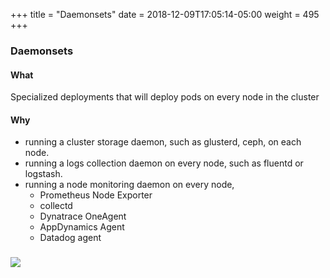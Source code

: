 +++
title = "Daemonsets"
date = 2018-12-09T17:05:14-05:00
weight = 495
+++

### Daemonsets

#### What

Specialized deployments that will deploy pods on every node in the cluster

#### Why

* running a cluster storage daemon, such as glusterd, ceph, on each node.
* running a logs collection daemon on every node, such as fluentd or logstash.
* running a node monitoring daemon on every node, 
    * Prometheus Node Exporter
    * collectd
    * Dynatrace OneAgent
    * AppDynamics Agent
    * Datadog agent
    

### ![](/intro-k8/images/kubernetes/ds.png) 